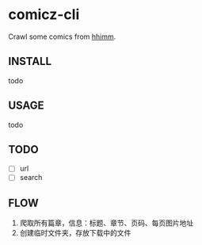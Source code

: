 # comicz-cli
Crawl some comics from [hhimm](http://www.hhimm.com/).

## INSTALL
todo

## USAGE
todo

## TODO
- [ ] url
- [ ] search

## FLOW
1. 爬取所有篇章，信息：标题、章节、页码、每页图片地址
2. 创建临时文件夹，存放下载中的文件